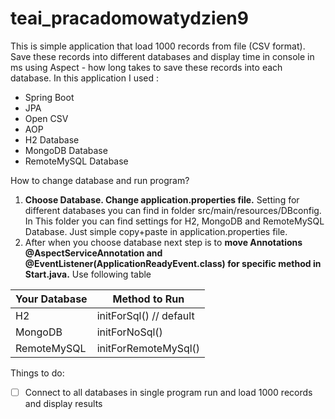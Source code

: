 # teai_pracadomowatydzien9

This is simple application that load 1000 records from file (CSV format). Save these records into different databases 
and display time in console in ms using Aspect - how long takes to save these records into each database.
In this application I used : 
* Spring Boot
* JPA 
* Open CSV
* AOP
* H2 Database
* MongoDB Database
* RemoteMySQL Database

How to change database and run program? 
1. **Choose Database. Change application.properties file.** 
Setting for different databases you can find in folder src/main/resources/DBconfig. In This folder you can find settings for H2, MongoDB and RemoteMySQL Database. Just simple copy+paste in application.properties file.
1. After when you choose database next step is to **move Annotations @AspectServiceAnnotation and @EventListener(ApplicationReadyEvent.class) for specific method in Start.java.** 
Use following table

Your Database | Method to Run
--------- | ---------------
H2 | initForSql() // default
MongoDB | initForNoSql()
RemoteMySQL | initForRemoteMySql()


Things to do:
- [ ] Connect to all databases in single program run and load 1000 records and display results
